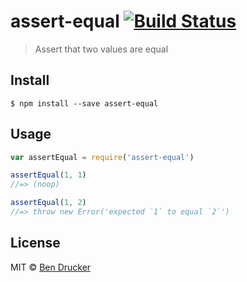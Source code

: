 # assert-equal [![Build Status](https://travis-ci.org/bendrucker/assert-equal.svg?branch=master)](https://travis-ci.org/bendrucker/assert-equal)

> Assert that two values are equal


## Install

```
$ npm install --save assert-equal
```


## Usage

```js
var assertEqual = require('assert-equal')

assertEqual(1, 1)
//=> (noop)

assertEqual(1, 2)
//=> throw new Error('expected `1` to equal `2`')
```

## License

MIT © [Ben Drucker](http://bendrucker.me)
